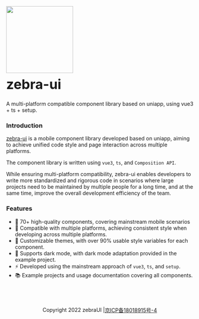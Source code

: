 <div class="zebra-doc-card">
    <div class="zebra-doc-intro">
        <img class="zebra-doc-intro__logo" style="width: 180px; height: 180px;" src="https://cdn.zebraui.com/zebra-ui/images/logo.png">
        <h2 style="margin: 0; font-size: 36px; line-height: 60px;">zebra-ui</h2>
        <p>A multi-platform compatible component library based on uniapp, using vue3 + ts + setup.</p>
    </div>
</div>

### Introduction

[zebra-ui](https://zebraui.com/) is a mobile component library developed based on uniapp, aiming to achieve unified code style and page interaction across multiple platforms.

The component library is written using `vue3`, `ts`, and `Composition API`.

While ensuring multi-platform compatibility, zebra-ui enables developers to write more standardized and rigorous code in scenarios where large projects need to be maintained by multiple people for a long time, and at the same time, improve the overall development efficiency of the team.

### Features

- 🚀 70+ high-quality components, covering mainstream mobile scenarios
- 🔨 Compatible with multiple platforms, achieving consistent style when developing across multiple platforms.
- 🎨 Customizable themes, with over 90% usable style variables for each component.
- 🎨 Supports dark mode, with dark mode adaptation provided in the example project.
- ⚡️ Developed using the mainstream approach of `vue3`, `ts`, and `setup`.
- 📚 Example projects and usage documentation covering all components.

##

 <div style="width:100%;height:100px;display:flex;align-items:center;justify-content:center;">
   Copyright 2022 zebraUI |  <a id="domain" href="https://beian.miit.gov.cn/" target="_blank">京ICP备18018915号-4</a>
</div>
